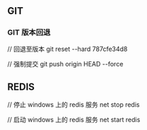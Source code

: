 # 

## GIT

### GIT 版本回退

// 回退至版本
git reset --hard 787cfe34d8

// 强制提交
git push origin HEAD --force

## REDIS

// 停止 windows 上的 redis 服务
net stop redis 

// 启动 windows 上的 redis 服务
net start redis